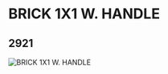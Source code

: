 # BRICK 1X1 W. HANDLE
## 2921
![BRICK 1X1 W. HANDLE](https://lc-www-live-s.legocdn.com/media/bricks/5/2/292121.jpg)